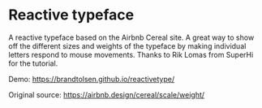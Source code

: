 # Reactive typeface
A reactive typeface based on the Airbnb Cereal site. A great way to show off the different sizes and weights of the typeface by making individual letters respond to mouse movements. Thanks to Rik Lomas from SuperHi for the tutorial.

Demo: https://brandtolsen.github.io/reactivetype/

Original source: https://airbnb.design/cereal/scale/weight/

